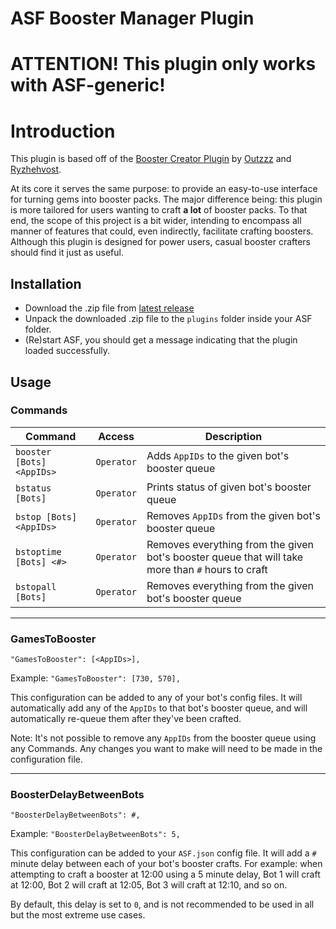 # ASF Booster Manager Plugin

# ATTENTION! This plugin only works with ASF-generic!

# Introduction
This plugin is based off of the [Booster Creator Plugin](https://github.com/Ryzhehvost/BoosterCreator) by [Outzzz](https://github.com/Outzzz) and [Ryzhehvost](https://github.com/Ryzhehvost).

At its core it serves the same purpose: to provide an easy-to-use interface for turning gems into booster packs.  The major difference being: this plugin is more tailored for users wanting to craft **a lot** of booster packs.  To that end, the scope of this project is a bit wider, intending to encompass all manner of features that could, even indirectly, facilitate crafting boosters.  Although this plugin is designed for power users, casual booster crafters should find it just as useful.

## Installation
- Download the .zip file from [latest release](https://github.com/Citrinate/BoosterManager/releases/latest)
- Unpack the downloaded .zip file to the `plugins` folder inside your ASF folder.
- (Re)start ASF, you should get a message indicating that the plugin loaded successfully. 

## Usage

### Commands

Command | Access | Description
--- | --- | ---
`booster [Bots] <AppIDs>`|`Operator`|Adds `AppIDs` to the given bot's booster queue
`bstatus [Bots]`|`Operator`|Prints status of given bot's booster queue
`bstop [Bots] <AppIDs>`|`Operator`|Removes `AppIDs` from the given bot's booster queue
`bstoptime [Bots] <#>`|`Operator`|Removes everything from the given bot's booster queue that will take more than `#` hours to craft
`bstopall [Bots]`|`Operator`|Removes everything from the given bot's booster queue

---

### GamesToBooster

`"GamesToBooster": [<AppIDs>],`

Example: `"GamesToBooster": [730, 570],`

This configuration can be added to any of your bot's config files.  It will automatically add any of the `AppIDs` to that bot's booster queue, and will automatically re-queue them after they've been crafted.

Note: It's not possible to remove any `AppIDs` from the booster queue using any Commands.  Any changes you want to make will need to be made in the configuration file.

---

### BoosterDelayBetweenBots

`"BoosterDelayBetweenBots": #,`

Example: `"BoosterDelayBetweenBots": 5,`

This configuration can be added to your `ASF.json` config file.  It will add a `#` minute delay between each of your bot's booster crafts.  For example: when attempting to craft a booster at 12:00 using a 5 minute delay, Bot 1 will craft at 12:00, Bot 2 will  craft at 12:05, Bot 3 will craft at 12:10, and so on.

By default, this delay is set to `0`, and is not recommended to be used in all but the most extreme use cases.